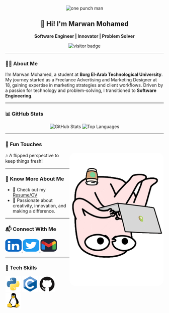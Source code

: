 <br clear="both">

<div align="center">
  <img height="450" src="https://i.giphy.com/media/v1.Y2lkPTc5MGI3NjExbGQxeGdweG52Njg3aWV2MnhxZWJnc3gzM2Z2bGdxZGxvOXp1Z2ZjdSZlcD12MV9pbnRlcm5hbF9naWZfYnlfaWQmY3Q9Zw/VXJWhaO7afRe/giphy.gif" alt="one punch man"/>
</div>

<h2 align="center">👋 Hi! I'm Marwan Mohamed</h2>
<p align="center">
  <strong>Software Engineer | Innovator | Problem Solver</strong>
</p>
<div align="center">
  <img src="https://visitor-badge.laobi.icu/badge?page_id=marwanmohamed213410&left_color=forestgreen&right_color=yellow" alt="visitor badge"/>
</div>

---

### 👨‍💻 About Me

<p>
I’m Marwan Mohamed, a student at <strong>Borg El-Arab Technological University</strong>. My journey started as a Freelance Advertising and Marketing Designer at 18, gaining expertise in marketing strategies and client workflows. Driven by a passion for technology and problem-solving, I transitioned to <strong>Software Engineering</strong>. 
</p>


---

### 📊 GitHub Stats

<div align="center">
  <img src="https://github-readme-stats.vercel.app/api?username=marwanmohamed213410&hide_title=false&hide_rank=false&show_icons=true&include_all_commits=true&count_private=true&disable_animations=false&theme=dracula&locale=en&hide_border=false" height="150" alt="GitHub Stats" />
  <img src="https://github-readme-stats.vercel.app/api/top-langs?username=marwanmohamed213410&locale=en&hide_title=false&layout=compact&card_width=320&langs_count=5&theme=dracula&hide_border=false" height="150" alt="Top Languages" />
</div>

---

### 🎵 Fun Touches

<div align="center">
  <img align="right" width="300" style="transform: scaleY(-1); border-radius: 20px;" src="https://github.com/SHEFOO10/SHEFOO10/blob/main/giphy.gif" alt="fun gif" />
  <p align="left">🎶 A flipped perspective to keep things fresh! </p>
</div>

---

### 📄 Know More About Me

- 💼 Check out my [Resume/CV](https://drive.google.com/file/d/1NgMyFTM0BJQE_gOHZe3mpGNi52rZVxWV/view?usp=sharing)
- 🌟 Passionate about creativity, innovation, and making a difference.

---

### 📬 Connect With Me

<div>
  <a href="https://www.linkedin.com/in/marwan-mohamed-223818m20" target="_blank">
    <img src="https://raw.githubusercontent.com/tandpfun/skill-icons/main/icons/LinkedIn.svg" width="52" height="40" alt="LinkedIn" />
  </a>
  <a href="https://x.com/MMohamed6718" target="_blank">
    <img src="https://raw.githubusercontent.com/tandpfun/skill-icons/main/icons/Twitter.svg" width="52" height="40" alt="Twitter" />
  </a>
  <a href="mailto:marwanmohamed2238@gmail.com" target="_blank">
    <img src="https://raw.githubusercontent.com/tandpfun/skill-icons/main/icons/Gmail-Dark.svg" width="52" height="40" alt="Gmail" />
  </a>
</div>

---

### 🌟 Tech Skills

<div>
  <img src="https://raw.githubusercontent.com/devicons/devicon/master/icons/python/python-original.svg" width="50" height="50" alt="Python" />
  <img src="https://raw.githubusercontent.com/devicons/devicon/master/icons/c/c-original.svg" width="50" height="50" alt="C" />
  <img src="https://raw.githubusercontent.com/devicons/devicon/master/icons/github/github-original.svg" width="50" height="50" alt="GitHub" />
  <img src="https://raw.githubusercontent.com/devicons/devicon/master/icons/linux/linux-original.svg" width="50" height="50" alt="Linux" />
</div>
